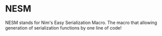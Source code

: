 # NESM
NESM stands for Nim's Easy Serialization Macro. The macro that allowing generation of serialization functions by one line of code!
